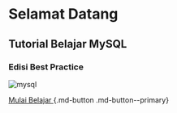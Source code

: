 <!-- # Welcome to MkDocs

For full documentation visit [mkdocs.org](https://www.mkdocs.org).

## Commands

* `mkdocs new [dir-name]` - Create a new project.
* `mkdocs serve` - Start the live-reloading docs server.
* `mkdocs build` - Build the documentation site.
* `mkdocs -h` - Print help message and exit.

## Project layout

    mkdocs.yml    # The configuration file.
    docs/
        index.md  # The documentation homepage.
        ...       # Other markdown pages, images and other files. -->


# Selamat Datang

## Tutorial Belajar MySQL
### Edisi Best Practice

![mysql](https://upload.wikimedia.org/wikipedia/id/thumb/a/a9/MySQL.png/200px-MySQL.png)



[Mulai Belajar ](toc.md){.md-button .md-button--primary}